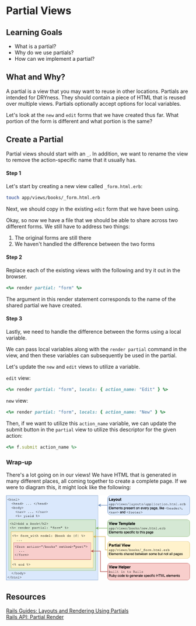 # Partial Views
## Learning Goals
- What is a partial?
- Why do we use partials?
- How can we implement a partial?

## What and Why?
A partial is a view that you may want to reuse in other locations. Partials are intended for DRYness. They should contain a piece of HTML that is reused over multiple views. Partials optionally accept options for local variables.

Let's look at the `new` and `edit` forms that we have created thus far. What portion of the form is different and what portion is the same?

## Create a Partial
Partial views should start with an `_`. In addition, we want to rename the view to remove the action-specific name that it usually has.

#### Step 1
Let's start by creating a new view called `_form.html.erb`:
```bash
touch app/views/books/_form.html.erb
```

Next, we should copy in the existing `edit` form that we have been using.

Okay, so now we have a file that we should be able to share across two different forms. We still have to address two things:
1. The original forms are still there
2. We haven't handled the difference between the two forms

#### Step 2
Replace each of the existing views with the following and try it out in the browser.
```ruby
<%= render partial: "form" %>
```

The argument in this render statement corresponds to the name of the shared partial we have created.

#### Step 3
Lastly, we need to handle the difference between the forms using a local variable.

We can pass local variables along with the `render partial` command in the view, and then these variables can subsequently be used in the partial.

Let's update the `new` and `edit` views to utilize a variable.

`edit` view:

```ruby
<%= render partial: "form", locals: { action_name: "Edit" } %>
```


`new` view:

```ruby
<%= render partial: "form", locals: { action_name: "New" } %>
```

Then, if we want to utilize this `action_name` variable, we can update the submit button in the `partial` view to utilize this descriptor for the given action:
```ruby
<%= f.submit action_name %>
```

### Wrap-up

There's a lot going on in our views! We have HTML that is generated in many different places, all coming together to create a complete page. If we were to diagram this, it might look like the following:

![Many layers come together to make a view](images/rails-view-layers.png)

## Resources
[Rails Guides: Layouts and Rendering Using Partials](http://guides.rubyonrails.org/layouts_and_rendering.html#using-partials)  
[Rails API: Partial Render](http://api.rubyonrails.org/classes/ActionView/PartialRenderer.html)
